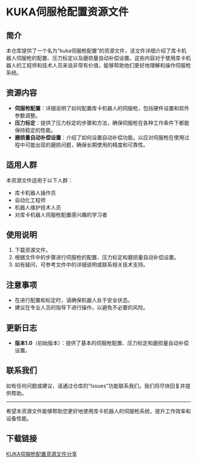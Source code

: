 # KUKA伺服枪配置资源文件

## 简介

本仓库提供了一个名为“kuka伺服枪配置”的资源文件，该文件详细介绍了库卡机器人伺服枪的配置、压力标定以及磨损量自动补偿设置。这些内容对于使用库卡机器人的工程师和技术人员来说非常有价值，能够帮助他们更好地理解和操作伺服枪系统。

## 资源内容

- **伺服枪配置**：详细说明了如何配置库卡机器人的伺服枪，包括硬件设置和软件参数调整。
- **压力标定**：提供了压力标定的步骤和方法，确保伺服枪在各种工作条件下都能保持稳定的性能。
- **磨损量自动补偿设置**：介绍了如何设置自动补偿功能，以应对伺服枪在使用过程中可能出现的磨损问题，确保长期使用的精度和可靠性。

## 适用人群

本资源文件适用于以下人群：

- 库卡机器人操作员
- 自动化工程师
- 机器人维护技术人员
- 对库卡机器人伺服枪配置感兴趣的学习者

## 使用说明

1. 下载资源文件。
2. 根据文件中的步骤进行伺服枪的配置、压力标定和磨损量自动补偿设置。
3. 如有疑问，可参考文件中的详细说明或联系相关技术支持。

## 注意事项

- 在进行配置和标定时，请确保机器人处于安全状态。
- 建议在专业人员的指导下进行操作，以避免不必要的风险。

## 更新日志

- **版本1.0**（初始版本）：提供了基本的伺服枪配置、压力标定和磨损量自动补偿设置。

## 联系我们

如有任何问题或建议，请通过仓库的“Issues”功能联系我们。我们将尽快回复并提供帮助。

---

希望本资源文件能够帮助您更好地使用库卡机器人的伺服枪系统，提升工作效率和设备性能。

## 下载链接

[KUKA伺服枪配置资源文件分享](https://pan.quark.cn/s/a60c5812235e)
